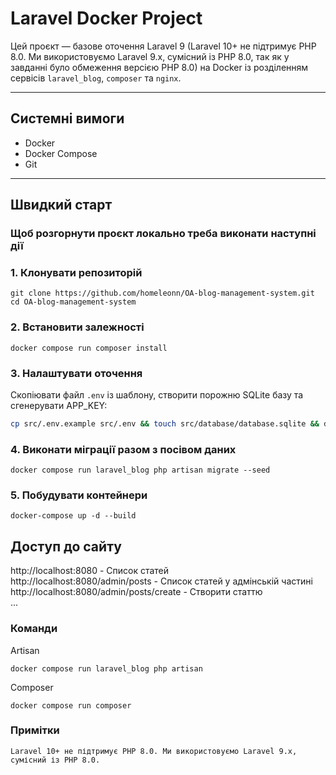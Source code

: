# Laravel Docker Project

Цей проєкт — базове оточення Laravel 9
(Laravel 10+ не підтримує PHP 8.0.
Ми використовуємо Laravel 9.x, сумісний із PHP 8.0,
так як у завданні було обмеження версією PHP 8.0)
на Docker із розділенням сервісів `laravel_blog`, `composer` та `nginx`.

---

## Системні вимоги

- Docker
- Docker Compose
- Git

---

## Швидкий старт

### Щоб розгорнути проєкт локально треба виконати наступні дії

### 1. Клонувати репозиторій
    git clone https://github.com/homeleonn/OA-blog-management-system.git
    cd OA-blog-management-system

### 2. Встановити залежності
    docker compose run composer install

### 3. Налаштувати оточення

Скопіювати файл `.env` із шаблону, створити порожню SQLite базу та сгенерувати APP_KEY:

``` bash
cp src/.env.example src/.env && touch src/database/database.sqlite && docker compose run laravel_blog php artisan key:generate

``` 

### 4. Виконати міграції разом з посівом даних
    docker compose run laravel_blog php artisan migrate --seed

### 5. Побудувати контейнери
    docker-compose up -d --build


## Доступ до сайту

http://localhost:8080 - Список статей\
http://localhost:8080/admin/posts - Список статей у адмінській частині\
http://localhost:8080/admin/posts/create - Створити статтю\
...

### Команди
Artisan

    docker compose run laravel_blog php artisan

Composer

    docker compose run composer

### Примітки

    Laravel 10+ не підтримує PHP 8.0. Ми використовуємо Laravel 9.x, сумісний із PHP 8.0.